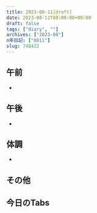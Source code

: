 ```yaml
---
title: 2023-08-11[draft]
date: 2023-08-11T00:00:00+09:00
draft: false
tags: ["diary", ""]
archives: ["2023-08"]
n年日記: ["0811"]
slug: 740422
---
```

## 午前
- 
## 午後
- 
## 体調
- 
## その他
## 今日のTabs